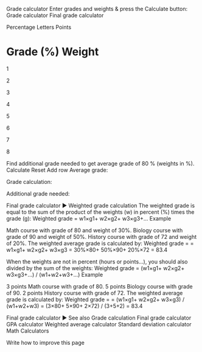 Grade calculator
Enter grades and weights & press the Calculate button:
Grade calculator
Final grade calculator

Percentage  Letters  Points
#	Grade (%)	Weight
1	

2	

3	

4	

5	

6	

7	

8	

Find additional grade needed to get
average grade of 
80
% (weights in %).
 Calculate   Reset   Add row
Average grade:

  
Grade calculation:

Additional grade needed:

  
Final grade calculator ►
Weighted grade calculation
The weighted grade is equal to the sum of the product of the weights (w) in percent (%) times the grade (g):
Weighted grade = w1×g1+ w2×g2+ w3×g3+...
Example

Math course with grade of 80 and weight of 30%.
Biology course with grade of 90 and weight of 50%.
History course with grade of 72 and weight of 20%.
The weighted average grade is calculated by:
Weighted grade =
 = w1×g1+ w2×g2+ w3×g3
 = 30%×80+ 50%×90+ 20%×72 = 83.4

When the weights are not in percent (hours or points...), you should also divided by the sum of the weights:
Weighted grade = (w1×g1+ w2×g2+ w3×g3+...) / (w1+w2+w3+...)
Example

3 points Math course with grade of 80.
5 points Biology course with grade of 90.
2 points History course with grade of 72.
The weighted average grade is calculated by:
Weighted grade =
 = (w1×g1+ w2×g2+ w3×g3) / (w1+w2+w3)
 = (3×80+ 5×90+ 2×72) / (3+5+2) = 83.4
 
Final grade calculator ►
See also
Grade calculation
Final grade calculator
GPA calculator
Weighted average calculator
Standard deviation calculator
Math Calculators

 
Write how to improve this page
